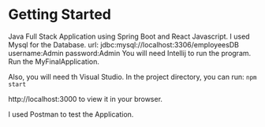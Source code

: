 # Getting Started

Java Full Stack Application using Spring Boot and React Javascript.
I used Mysql for the Database.
url: jdbc:mysql://localhost:3306/employeesDB
username:Admin
password:Admin
You will need Intellij to run the program.
Run the MyFinalApplication.

Also, you will need th Visual Studio.
In the project directory, you can run:
`npm start`

http://localhost:3000 to view it in your browser.

I used Postman to test the Application.
